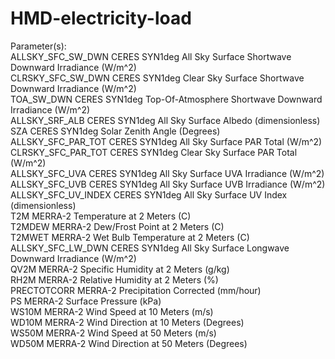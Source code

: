 # HMD-electricity-load

Parameter(s):   
ALLSKY_SFC_SW_DWN     CERES SYN1deg All Sky Surface Shortwave Downward Irradiance (W/m^2)   
CLRSKY_SFC_SW_DWN     CERES SYN1deg Clear Sky Surface Shortwave Downward Irradiance (W/m^2)   
TOA_SW_DWN            CERES SYN1deg Top-Of-Atmosphere Shortwave Downward Irradiance (W/m^2)   
ALLSKY_SRF_ALB        CERES SYN1deg All Sky Surface Albedo (dimensionless)   
SZA                   CERES SYN1deg Solar Zenith Angle (Degrees)   
ALLSKY_SFC_PAR_TOT      CERES SYN1deg All Sky Surface PAR Total (W/m^2)   
CLRSKY_SFC_PAR_TOT      CERES SYN1deg Clear Sky Surface PAR Total (W/m^2)   
ALLSKY_SFC_UVA          CERES SYN1deg All Sky Surface UVA Irradiance (W/m^2)   
ALLSKY_SFC_UVB          CERES SYN1deg All Sky Surface UVB Irradiance (W/m^2)   
ALLSKY_SFC_UV_INDEX     CERES SYN1deg All Sky Surface UV Index (dimensionless)   
T2M                   MERRA-2 Temperature at 2 Meters (C)   
T2MDEW                MERRA-2 Dew/Frost Point at 2 Meters (C)   
T2MWET                MERRA-2 Wet Bulb Temperature at 2 Meters (C)   
ALLSKY_SFC_LW_DWN     CERES SYN1deg All Sky Surface Longwave Downward Irradiance (W/m^2)   
QV2M            MERRA-2 Specific Humidity at 2 Meters (g/kg)   
RH2M            MERRA-2 Relative Humidity at 2 Meters (%)   
PRECTOTCORR     MERRA-2 Precipitation Corrected (mm/hour)   
PS              MERRA-2 Surface Pressure (kPa)   
WS10M     MERRA-2 Wind Speed at 10 Meters (m/s)   
WD10M     MERRA-2 Wind Direction at 10 Meters (Degrees)   
WS50M     MERRA-2 Wind Speed at 50 Meters (m/s)   
WD50M     MERRA-2 Wind Direction at 50 Meters (Degrees)   
